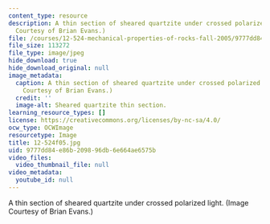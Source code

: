 ```yaml
---
content_type: resource
description: A thin section of sheared quartzite under crossed polarized light. (Image
  Courtesy of Brian Evans.)
file: /courses/12-524-mechanical-properties-of-rocks-fall-2005/9777dd84e86b209896db6e664ae6575b_12-524f05.jpg
file_size: 113272
file_type: image/jpeg
hide_download: true
hide_download_original: null
image_metadata:
  caption: A thin section of sheared quartzite under crossed polarized light. (Image
    Courtesy of Brian Evans.)
  credit: ''
  image-alt: Sheared quartzite thin section.
learning_resource_types: []
license: https://creativecommons.org/licenses/by-nc-sa/4.0/
ocw_type: OCWImage
resourcetype: Image
title: 12-524f05.jpg
uid: 9777dd84-e86b-2098-96db-6e664ae6575b
video_files:
  video_thumbnail_file: null
video_metadata:
  youtube_id: null
---
```

A thin section of sheared quartzite under crossed polarized light. (Image Courtesy of Brian Evans.)